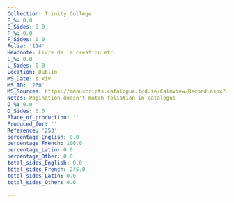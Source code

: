 ```yaml
---
Collection: Trinity College
E_%: 0.0
E_Sides: 0.0
F_%: 0.0
F_Sides: 0.0
Folia: '114'
Headnote: Livre de la creation etc.
L_%: 0.0
L_Sides: 0.0
Location: Dublin
MS_Date: s.xiv
MS_ID: '260'
MS_Sources: https://manuscripts.catalogue.tcd.ie/CalmView/Record.aspx?src=CalmView.Catalog&id=IE+TCD+MS+253
Notes: Pagination doesn't match foliation in catalogue
O_%: 0.0
O_Sides: 0.0
Place_of_production: ''
Produced_for: ''
Reference: '253'
percentage_English: 0.0
percentage_French: 100.0
percentage_Latin: 0.0
percentage_Other: 0.0
total_sides_English: 0.0
total_sides_French: 245.0
total_sides_Latin: 0.0
total_sides_Other: 0.0

---
```

